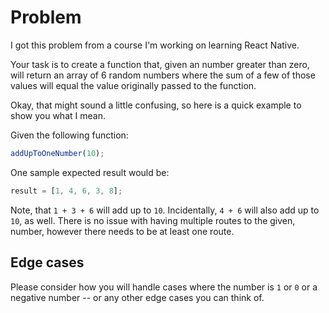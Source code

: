 # Problem

I got this problem from a course I'm working on learning React Native.

Your task is to create a function that, given an number greater than zero, will return an array of 6 random numbers where the sum of a few of those values will equal the value originally passed to the function.

Okay, that might sound a little confusing, so here is a quick example to show you what I mean.

Given the following function:

```js
addUpToOneNumber(10);
```

One sample expected result would be:

```js
result = [1, 4, 6, 3, 8];
```

Note, that `1 + 3 + 6` will add up to `10`. Incidentally, `4 + 6` will also add up to `10`, as well. There is no issue with having multiple routes to the given, number, however there needs to be at least one route.

## Edge cases

Please consider how you will handle cases where the number is `1` or `0` or a negative number -- or any other edge cases you can think of.
